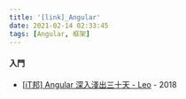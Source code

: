 ```yaml
---
title: '[link]_Angular'
date: 2021-02-14 02:33:45
tags: [Angular, 框架]
---
```


#### 入門
  - [[iT邦] Angular 深入淺出三十天 - Leo](https://ithelp.ithome.com.tw/users/20090728/ironman/1600) - 2018